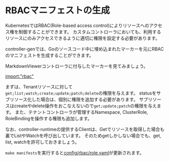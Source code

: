# RBACマニフェストの生成

KubernetesではRBAC(Role-based access control)によりリソースへのアクセス権を制御することができます。
カスタムコントローラにおいても、利用するリソースにのみアクセスできるように適切に権限を設定する必要があります。

controller-genでは、Goのソースコード中に埋め込まれたマーカーを元にRBACのマニフェストを生成することができます。

MarkdownViewerコントローラに付与したマーカーを見てみましょう。

[import:"rbac"](../../codes/markdown-viewer/controllers/markdownview_controller.go)

まずは、Tenantリソースに対して`get;list;watch;create;update;patch;delete`の権限を与えます。
statusをサブリソース化した場合は、個別に権限を追加する必要があります。
サブリソースはcreateやdelete操作をおこなえないので`get;update;patch`の権限を与えます。
また、テナントコントローラが管理するNamespace, ClusterRole, RoleBindingを操作する権限も追加します。

なお、controller-runtimeの提供するClientは、Getでリソースを取得した場合も裏でListやWatchを呼び出しています。
そのためgetしかしない場合でも、get, list, watchを許可しておきましょう。

`make manifests`を実行すると[config/rbac/role.yaml](../../codes/markdown-viewer/config/rbac/role.yaml)が更新されます。
